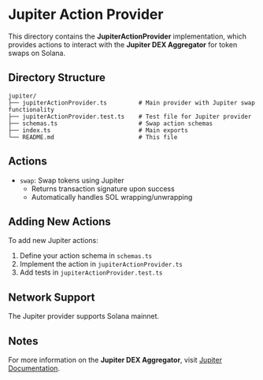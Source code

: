 # Jupiter Action Provider

This directory contains the **JupiterActionProvider** implementation, which provides actions to interact with the **Jupiter DEX Aggregator** for token swaps on Solana.

## Directory Structure

```
jupiter/
├── jupiterActionProvider.ts         # Main provider with Jupiter swap functionality
├── jupiterActionProvider.test.ts    # Test file for Jupiter provider
├── schemas.ts                       # Swap action schemas
├── index.ts                         # Main exports
└── README.md                        # This file
```

## Actions

- `swap`: Swap tokens using Jupiter
  - Returns transaction signature upon success
  - Automatically handles SOL wrapping/unwrapping

## Adding New Actions

To add new Jupiter actions:

1. Define your action schema in `schemas.ts`
2. Implement the action in `jupiterActionProvider.ts`
3. Add tests in `jupiterActionProvider.test.ts`

## Network Support

The Jupiter provider supports Solana mainnet.

## Notes

For more information on the **Jupiter DEX Aggregator**, visit [Jupiter Documentation](https://station.jup.ag/docs/apis/swap-api).
